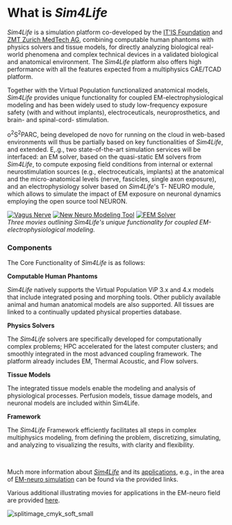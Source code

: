 # What is *Sim4Life*

*Sim4Life* is a simulation platform co-developed by the [IT'IS Foundation](https://itis.swiss/news-events/news/latest-news/) and [ZMT Zurich MedTech AG](https://zmt.swiss), combining computable human phantoms with physics solvers and tissue models, for directly analyzing biological real-world phenomena and complex technical devices in a validated biological and anatomical environment. The *Sim4Life* platform also offers high performance with all the features expected from a multiphysics CAE/TCAD platform.

Together with the Virtual Population functionalized anatomical models, *Sim4Life* provides unique functionality for coupled EM-electrophysiological modeling and has been widely used to study low-frequency exposure safety (with and without implants), electroceuticals, neuroprosthetics, and brain- and spinal-cord- stimulation.

o<sup>2</sup>S<sup>2</sup>PARC, being developed de novo for running on the cloud in web-based environments will thus be partially based on key functionalities of *Sim4Life*, and extended. E,.g., two state-of-the-art simulation services will be interfaced: an EM solver, based on the quasi-static EM solvers from *Sim4Life*, to compute exposing field conditions from internal or external neurostimulation sources (e.g., electroceuticals, implants) at the anatomical and the micro-anatomical levels (nerve, fascicles, single axon exposure), and an electrophysiology solver based on *Sim4Life*'s T- NEURO module, which allows to simulate the impact of EM exposure on neuronal dynamics employing the open source tool NEURON.

[![Vagus Nerve](https://user-images.githubusercontent.com/32800795/61666400-ad7b5d00-acd7-11e9-923a-4def8c39c549.png ':size=250%')](https://www.youtube.com/watch?v=7A2g8bLa54g "Vagus Nerve")     [![New Neuro Modeling Tool](https://user-images.githubusercontent.com/32800795/61666401-ad7b5d00-acd7-11e9-9736-9885bbd51d16.png ':size=250%')](https://www.youtube.com/watch?time_continue=1&v=g_PwOyVjNt0 "New Neuro Modeling Tool")     [![FEM Solver](https://user-images.githubusercontent.com/32800795/61822077-9e96c680-ae0d-11e9-9a6a-0633f4f54fe6.png ':size=250%')](https://www.youtube.com/watch?v=bXrLceoFgZA "FEM Solver")
<br/>
*Three movies outlining Sim4Life's unique functionality for coupled EM-electrophysiological modeling.*

### Components

The Core Functionality of *Sim4Life* is as follows:

**Computable Human Phantoms**

*Sim4Life* natively supports the Virtual Population ViP 3.x and 4.x models that include integrated posing and morphing tools. Other publicly available animal and human anatomical models are also supported. All tissues are linked to a continually updated physical properties database.

**Physics Solvers**

The *Sim4Life* solvers are specifically developed for computationally complex problems; HPC accelerated for the latest computer clusters; and smoothly integrated in the most advanced coupling framework. The platform already includes EM, Thermal Acoustic, and Flow solvers.

**Tissue Models**

The integrated tissue models enable the modeling and analysis of physiological processes. Perfusion models, tissue damage models, and neuronal models are included within Sim4Life.

**Framework**

The *Sim4Life* Framework efficiently facilitates all steps in complex multiphysics modeling, from defining the problem, discretizing, simulating, and analyzing to visualizing the results, with clarity and flexibility. 

<br/>


Much more information about [*Sim4Life*](https://zmt.swiss/sim4life/) and its [applications](https://zmt.swiss/applications/), e.g., in the area of [EM-neuro simulation](https://zmt.swiss/applications/modeling-vagus-nerve-stimulation/) can be found via the provided links.

Various additional illustrating movies for applications in the EM-neuro field are provided [here](https://zmt.swiss/sim4life/video-training/).

![splitimage_cmyk_soft_small](https://user-images.githubusercontent.com/32800795/61652711-e2c48280-acb8-11e9-8908-fc599a387079.png)
